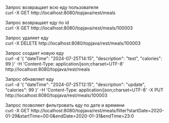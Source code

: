 Запрос возвращает всю еду пользователя  
curl -X GET http://localhost:8080/topjava/rest/meals

Запрос возвращает еду по id  
curl -X GET http://localhost:8080/topjava/rest/meals/100003

Запрос удаляет еду  
curl -X DELETE http://localhost:8080/topjava/rest/meals/100003

Запрос создает новую еду  
curl -d '{
"dateTime": "2024-07-25T14:15",
"description": "test",
"calories": 99
}' -H 'Content-Type: application/json;charset=UTF-8'  http://localhost:8080/topjava/rest/meals

Запрос обнавляет еду  
curl -d '{
"dateTime": "2024-07-25T12:15",
"description": "update",
"calories": 99
}' -H 'Content-Type: application/json;charset=UTF-8' -X PUT http://localhost:8080/topjava/rest/meals/100003

Запрос позволяет фильтровать еду по дате и времени  
curl -X
GET http://localhost:8080/topjava/rest/meals/filter?startDate=2020-01-29&startTime=00:0&endDate=2020-01-31&endTime=23:0


